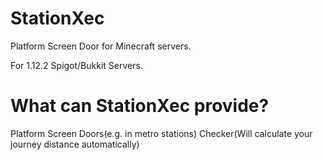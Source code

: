 # StationXec
Platform Screen Door for Minecraft servers.

For 1.12.2 Spigot/Bukkit Servers.

# What can StationXec provide?
Platform Screen Doors(e.g. in metro stations)
Checker(Will calculate your journey distance automatically)
